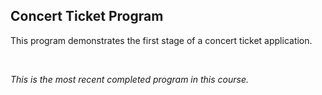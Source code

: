 <h2>Concert Ticket Program</h2>
<p>This program demonstrates the first stage of a concert ticket application.</p>
<br />
<p><em>This is the most recent completed program in this course.</em></p>
